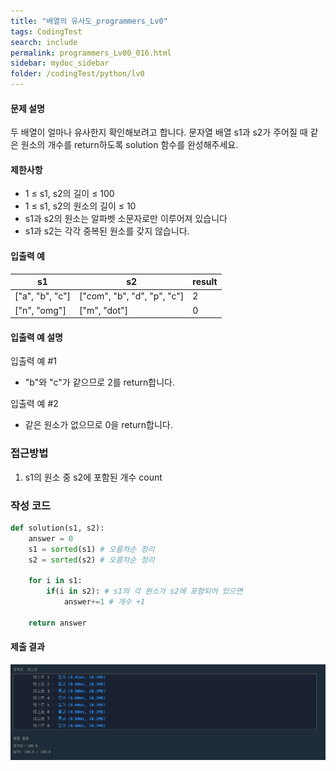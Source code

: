 ```yaml
---
title: "배열의 유사도_programmers_Lv0"
tags: CodingTest
search: include
permalink: programmers_Lv00_016.html
sidebar: mydoc_sidebar
folder: /codingTest/python/lv0
---
```



#### 문제 설명 <br>

두 배열이 얼마나 유사한지 확인해보려고 합니다. 문자열 배열 s1과 s2가 주어질 때 같은 원소의 개수를 return하도록 solution 함수를 완성해주세요.

#### 제한사항 <br>

- 1 ≤ s1, s2의 길이 ≤ 100
- 1 ≤ s1, s2의 원소의 길이 ≤ 10
- s1과 s2의 원소는 알파벳 소문자로만 이루어져 있습니다
- s1과 s2는 각각 중복된 원소를 갖지 않습니다.

#### 입출력 예 <br>
  
s1|	s2|	result
---|---|---
["a", "b", "c"]|	["com", "b", "d", "p", "c"]|	2
["n", "omg"]|	["m", "dot"]|	0

#### 입출력 예 설명 <br>

입출력 예 #1
- "b"와 "c"가 같으므로 2를 return합니다.

입출력 예 #2
- 같은 원소가 없으므로 0을 return합니다.

### 접근방법 <br>

1. s1의 원소 중 s2에 포함된 개수 count

### 작성 코드 <br>

```python
def solution(s1, s2):
    answer = 0
    s1 = sorted(s1) # 오름차순 정리
    s2 = sorted(s2) # 오름차순 정리
    
    for i in s1:
        if(i in s2): # s1의 각 원소가 s2에 포함되어 있으면
            answer+=1 # 개수 +1
    
    return answer
```

#### 제출 결과

![제출 결과](\images\programmers_Lv00_016.png)



